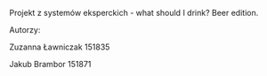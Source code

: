Projekt z systemów eksperckich - what should I drink? Beer edition.

Autorzy:

Zuzanna Ławniczak 151835

Jakub Brambor 151871
